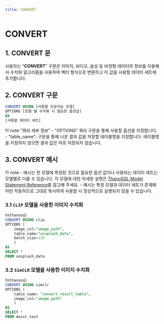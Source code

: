```yaml
---
title: CONVERT
---
```


# __CONVERT__

## __1. CONVERT 문__

사용자는 "__CONVERT__"  구문은 이미지, 비디오, 음성 등 비정형 데이터의 정보를 이용해서 수치화 알고리즘을 사용하여 벡터 형식으로 변환하고 이 값을 사용할 데이터 세트에 추가합니다.

## __2. CONVERT 구문__

```sql
CONVERT USING [사용할 인공지능 모델]
OPTIONS [모델 별 수치화 시 필요한 옵션값]
AS 
[사용할 데이터 세트]
```

!!! note "쿼리 세부 정보"
    - "OPTIONS" 쿼리 구문을 통해 사용할 옵션을 지정합니다.
        - "table_name": 구문을 통해 나온 결과 값을 저장할 테이블명을 지정합니다. 테이블명을 지정하지 않으면 결과 값은 따로 저장되지 않습니다.

## __3. CONVERT 예시__ 

!!! note 
    - 예시는 한 모델에 특정된 것으로 필요한 옵션 값이나 사용되는 데이터 세트는 모델별로 다를 수 있습니다. 각 모델에 대한 자세한 설명은 [ThanoSQL Model Statement Reference](/ko/how-to_guides/reference/#thanosql-model-statement-reference)를 참고해 주세요.
    - 예시는 특정 모델과 데이터 세트가 존재해야만 작동하므로 그대로 복사하여 사용할 시 정상적으로 실행되지 않을 수 있습니다.

### __3.1 `CLIP` 모델을 사용한 이미지 수치화__ 

```sql
%%thanosql
CONVERT USING clip
OPTIONS (
    image_col="image_path",
    table_name="unsplash_data", 
    batch_size=128
    )
AS 
SELECT * 
FROM unsplash_data
```

### __3.2 `SimCLR` 모델을 사용한 이미지 수치화__

```sql
%%thanosql
CONVERT USING simclr
OPTIONS (
    table_name= "convert_result_table",
    image_col="image_path"
    )
AS 
SELECT * 
FROM mnist_test
```